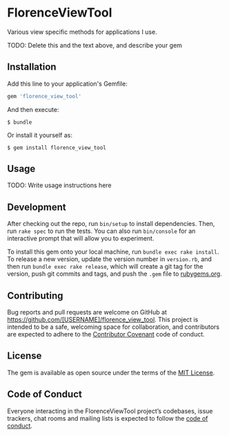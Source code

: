 # FlorenceViewTool

Various view specific methods for applications I use.

TODO: Delete this and the text above, and describe your gem

## Installation

Add this line to your application's Gemfile:

```ruby
gem 'florence_view_tool'
```

And then execute:

    $ bundle

Or install it yourself as:

    $ gem install florence_view_tool

## Usage

TODO: Write usage instructions here

## Development

After checking out the repo, run `bin/setup` to install dependencies. Then, run `rake spec` to run the tests. You can also run `bin/console` for an interactive prompt that will allow you to experiment.

To install this gem onto your local machine, run `bundle exec rake install`. To release a new version, update the version number in `version.rb`, and then run `bundle exec rake release`, which will create a git tag for the version, push git commits and tags, and push the `.gem` file to [rubygems.org](https://rubygems.org).

## Contributing

Bug reports and pull requests are welcome on GitHub at https://github.com/[USERNAME]/florence_view_tool. This project is intended to be a safe, welcoming space for collaboration, and contributors are expected to adhere to the [Contributor Covenant](http://contributor-covenant.org) code of conduct.

## License

The gem is available as open source under the terms of the [MIT License](https://opensource.org/licenses/MIT).

## Code of Conduct

Everyone interacting in the FlorenceViewTool project’s codebases, issue trackers, chat rooms and mailing lists is expected to follow the [code of conduct](https://github.com/[USERNAME]/florence_view_tool/blob/master/CODE_OF_CONDUCT.md).
